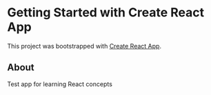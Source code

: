 # Getting Started with Create React App

This project was bootstrapped with [Create React App](https://github.com/facebook/create-react-app).

## About

Test app for learning React concepts
